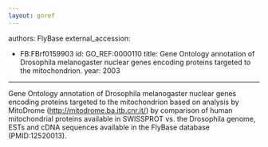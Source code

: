```yaml
---
layout: goref
--- 
```

authors: FlyBase
external_accession: 
  - FB:FBrf0159903
id: GO_REF:0000110
title: Gene Ontology annotation of Drosophila melanogaster nuclear genes encoding proteins targeted to the mitochondrion.
year: 2003
---

Gene Ontology annotation of Drosophila melanogaster nuclear genes encoding proteins targeted to the mitochondrion based on analysis by MitoDrome (http://mitodrome.ba.itb.cnr.it/) by comparison of human mitochondrial proteins available in SWISSPROT vs. the Drosophila genome, ESTs and cDNA sequences available in the FlyBase database (PMID:12520013).
